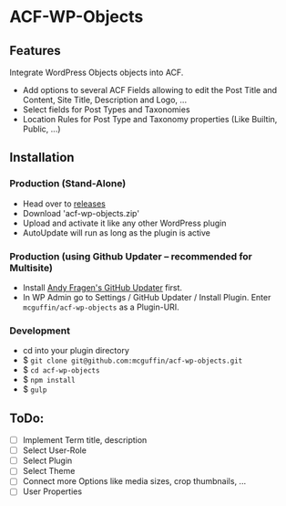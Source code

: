 ACF-WP-Objects
===============

Features
--------
Integrate WordPress Objects objects into ACF.

 - Add options to several ACF Fields allowing to edit the Post Title and Content, Site Title, Description and Logo, ...
 - Select fields for Post Types and Taxonomies
 - Location Rules for Post Type and Taxonomy properties (Like Builtin, Public, ...)



Installation
------------

### Production (Stand-Alone)
 - Head over to [releases](../../releases)
 - Download 'acf-wp-objects.zip'
 - Upload and activate it like any other WordPress plugin
 - AutoUpdate will run as long as the plugin is active

### Production (using Github Updater – recommended for Multisite)
 - Install [Andy Fragen's GitHub Updater](https://github.com/afragen/github-updater) first.
 - In WP Admin go to Settings / GitHub Updater / Install Plugin. Enter `mcguffin/acf-wp-objects` as a Plugin-URI.

### Development
 - cd into your plugin directory
 - $ `git clone git@github.com:mcguffin/acf-wp-objects.git`
 - $ `cd acf-wp-objects`
 - $ `npm install`
 - $ `gulp`




ToDo:
-----
 - [ ] Implement Term title, description
 - [ ] Select User-Role
 - [ ] Select Plugin
 - [ ] Select Theme
 - [ ] Connect more Options like media sizes, crop thumbnails, ...
 - [ ] User Properties

